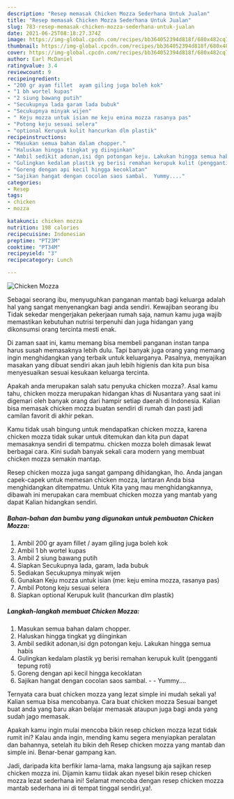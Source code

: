 ```yaml
---
description: "Resep memasak Chicken Mozza Sederhana Untuk Jualan"
title: "Resep memasak Chicken Mozza Sederhana Untuk Jualan"
slug: 783-resep-memasak-chicken-mozza-sederhana-untuk-jualan
date: 2021-06-25T08:18:27.374Z
image: https://img-global.cpcdn.com/recipes/bb364052394d818f/680x482cq70/chicken-mozza-foto-resep-utama.jpg
thumbnail: https://img-global.cpcdn.com/recipes/bb364052394d818f/680x482cq70/chicken-mozza-foto-resep-utama.jpg
cover: https://img-global.cpcdn.com/recipes/bb364052394d818f/680x482cq70/chicken-mozza-foto-resep-utama.jpg
author: Earl McDaniel
ratingvalue: 3.4
reviewcount: 9
recipeingredient:
- "200 gr ayam fillet  ayam giling juga boleh kok"
- "1 bh wortel kupas"
- "2 siung bawang putih"
- "Secukupnya lada garam lada bubuk"
- "Secukupnya minyak wijen"
- " Keju mozza untuk isian me keju emina mozza rasanya pas"
- "Potong keju sesuai selera"
- "optional Kerupuk kulit hancurkan dlm plastik"
recipeinstructions:
- "Masukan semua bahan dalam chopper."
- "Haluskan hingga tingkat yg diinginkan"
- "Ambil sedikit adonan,isi dgn potongan keju. Lakukan hingga semua habis"
- "Gulingkan kedalam plastik yg berisi remahan kerupuk kulit (pengganti tepung roti)"
- "Goreng dengan api kecil hingga kecoklatan"
- "Sajikan hangat dengan cocolan saos sambal.  Yummy...."
categories:
- Resep
tags:
- chicken
- mozza

katakunci: chicken mozza 
nutrition: 198 calories
recipecuisine: Indonesian
preptime: "PT23M"
cooktime: "PT34M"
recipeyield: "3"
recipecategory: Lunch

---
```



![Chicken Mozza](https://img-global.cpcdn.com/recipes/bb364052394d818f/680x482cq70/chicken-mozza-foto-resep-utama.jpg)

Sebagai seorang ibu, menyuguhkan panganan mantab bagi keluarga adalah hal yang sangat menyenangkan bagi anda sendiri. Kewajiban seorang ibu Tidak sekedar mengerjakan pekerjaan rumah saja, namun kamu juga wajib memastikan kebutuhan nutrisi terpenuhi dan juga hidangan yang dikonsumsi orang tercinta mesti enak.

Di zaman  saat ini, kamu memang bisa membeli panganan instan tanpa harus susah memasaknya lebih dulu. Tapi banyak juga orang yang memang ingin menghidangkan yang terbaik untuk keluarganya. Pasalnya, menyajikan masakan yang dibuat sendiri akan jauh lebih higienis dan kita pun bisa menyesuaikan sesuai kesukaan keluarga tercinta. 



Apakah anda merupakan salah satu penyuka chicken mozza?. Asal kamu tahu, chicken mozza merupakan hidangan khas di Nusantara yang saat ini digemari oleh banyak orang dari hampir setiap daerah di Indonesia. Kalian bisa memasak chicken mozza buatan sendiri di rumah dan pasti jadi camilan favorit di akhir pekan.

Kamu tidak usah bingung untuk mendapatkan chicken mozza, karena chicken mozza tidak sukar untuk ditemukan dan kita pun dapat memasaknya sendiri di tempatmu. chicken mozza boleh dimasak lewat berbagai cara. Kini sudah banyak sekali cara modern yang membuat chicken mozza semakin mantap.

Resep chicken mozza juga sangat gampang dihidangkan, lho. Anda jangan capek-capek untuk memesan chicken mozza, lantaran Anda bisa menghidangkan ditempatmu. Untuk Kita yang mau menghidangkannya, dibawah ini merupakan cara membuat chicken mozza yang mantab yang dapat Kalian hidangkan sendiri.

<!--inarticleads1-->

##### Bahan-bahan dan bumbu yang digunakan untuk pembuatan Chicken Mozza:

1. Ambil 200 gr ayam fillet / ayam giling juga boleh kok
1. Ambil 1 bh wortel kupas
1. Ambil 2 siung bawang putih
1. Siapkan Secukupnya lada, garam, lada bubuk
1. Sediakan Secukupnya minyak wijen
1. Gunakan  Keju mozza untuk isian (me: keju emina mozza, rasanya pas)
1. Ambil Potong keju sesuai selera
1. Siapkan optional Kerupuk kulit (hancurkan dlm plastik)




<!--inarticleads2-->

##### Langkah-langkah membuat Chicken Mozza:

1. Masukan semua bahan dalam chopper.
1. Haluskan hingga tingkat yg diinginkan
1. Ambil sedikit adonan,isi dgn potongan keju. Lakukan hingga semua habis
1. Gulingkan kedalam plastik yg berisi remahan kerupuk kulit (pengganti tepung roti)
1. Goreng dengan api kecil hingga kecoklatan
1. Sajikan hangat dengan cocolan saos sambal. -  - Yummy....




Ternyata cara buat chicken mozza yang lezat simple ini mudah sekali ya! Kalian semua bisa mencobanya. Cara buat chicken mozza Sesuai banget buat anda yang baru akan belajar memasak ataupun juga bagi anda yang sudah jago memasak.

Apakah kamu ingin mulai mencoba bikin resep chicken mozza lezat tidak rumit ini? Kalau anda ingin, mending kamu segera menyiapkan peralatan dan bahannya, setelah itu bikin deh Resep chicken mozza yang mantab dan simple ini. Benar-benar gampang kan. 

Jadi, daripada kita berfikir lama-lama, maka langsung aja sajikan resep chicken mozza ini. Dijamin kamu tiidak akan nyesel bikin resep chicken mozza lezat sederhana ini! Selamat mencoba dengan resep chicken mozza mantab sederhana ini di tempat tinggal sendiri,ya!.

